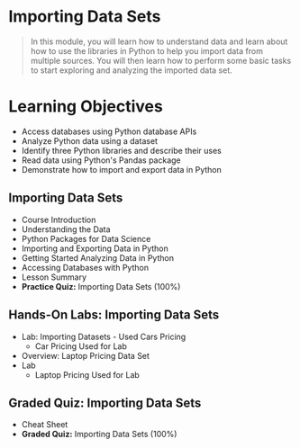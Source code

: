 # Importing Data Sets
> In this module, you will learn how to understand data and learn about how to use the libraries in Python to help you import data from multiple sources. You will then learn how to perform some basic tasks to start exploring and analyzing the imported data set.
# Learning Objectives
- Access databases using Python database APIs
- Analyze Python data using a dataset
- Identify three Python libraries and describe their uses
- Read data using Python's Pandas package
- Demonstrate how to import and export data in Python
## Importing Data Sets
- Course Introduction
- Understanding the Data
- Python Packages for Data Science
- Importing and Exporting Data in Python
- Getting Started Analyzing Data in Python
- Accessing Databases with Python
- Lesson Summary
- **Practice Quiz:** Importing Data Sets (100%)
## Hands-On Labs: Importing Data Sets
- Lab: Importing Datasets - Used Cars Pricing
    - Car Pricing Used for Lab
- Overview: Laptop Pricing Data Set
- Lab
   - Laptop Pricing Used for Lab
## Graded Quiz: Importing Data Sets
- Cheat Sheet
- **Graded Quiz:** Importing Data Sets (100%)
